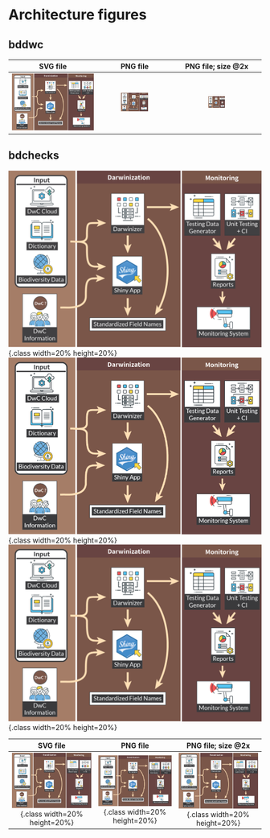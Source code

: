 # Architecture figures


## bddwc

|  SVG file  |  PNG file  |  PNG file; size @2x  |
|:----:|:----:|:----:|
| <img width=800% src="https://raw.githubusercontent.com/bd-R/bdgraphics/master/arc/bddwc/arc_bddwc.svg"/> | <img width=40% src="https://raw.githubusercontent.com/bd-R/bdgraphics/master/arc/bddwc/arc_bddwc.png"/> | <img width=20% src="https://raw.githubusercontent.com/bd-R/bdgraphics/master/arc/bddwc/arc_bddwc@2x.png"/> |

## bdchecks

![SVG file](https://raw.githubusercontent.com/bd-R/bdgraphics/master/arc/bddwc/arc_bddwc.svg){.class width=20% height=20%} 
![PNG file](https://raw.githubusercontent.com/bd-R/bdgraphics/master/arc/bddwc/arc_bddwc.png){.class width=20% height=20%} 
![PNG file; size @2x](https://raw.githubusercontent.com/bd-R/bdgraphics/master/arc/bddwc/arc_bddwc@2x.png){.class width=20% height=20%}


|  SVG file  |  PNG file  |  PNG file; size @2x  |
|:----:|:----:|:----:|
| ![SVG file](https://raw.githubusercontent.com/bd-R/bdgraphics/master/arc/bddwc/arc_bddwc.svg){.class width=20% height=20%} | ![PNG file](https://raw.githubusercontent.com/bd-R/bdgraphics/master/arc/bddwc/arc_bddwc.png){.class width=20% height=20%} | ![PNG file; size @2x](https://raw.githubusercontent.com/bd-R/bdgraphics/master/arc/bddwc/arc_bddwc@2x.png){.class width=20% height=20%} |